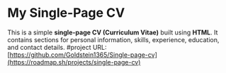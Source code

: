 # My Single-Page CV
This is a simple **single-page CV (Curriculum Vitae)** built using **HTML**. It contains sections for personal information, skills, experience, education, and contact details.
#project URL: [https://github.com/Goldstein1365/Single-page-cv](https://roadmap.sh/projects/single-page-cv)

